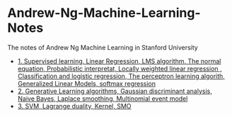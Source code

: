 # Andrew-Ng-Machine-Learning-Notes
The notes of Andrew Ng Machine Learning in Stanford University
 * [1. Supervised learning, Linear Regression, LMS algorithm,  The normal equation, 
Probabilistic interpretat, Locally weighted linear regression , Classification and logistic regression,  The perceptron learning algorith, Generalized Linear Models, softmax regression](http://cs229.stanford.edu/notes/cs229-notes1.pdf)
 * [2. Generative Learning algorithms, Gaussian discriminant analysis, Naive Bayes, Laplace smoothing, Multinomial event model](http://cs229.stanford.edu/notes/cs229-notes2.pdf)
 * [3. SVM, Lagrange duality, Kernel, SMO](http://cs229.stanford.edu/notes/cs229-notes3.pdf)
